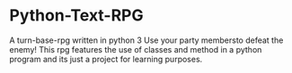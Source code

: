 # Python-Text-RPG

A turn-base-rpg written in python 3
Use your party membersto defeat the enemy!
This rpg features the use of classes and method in a python program and its just a project for learning purposes.
